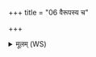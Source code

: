 +++
title = "06 वैरूपस्य च"

+++
<details><summary>मूलम् (WS)</summary>

वैरूपस्य च वै स वैराजस्य च वरुणस्य चापं च राज्ञः प्रियं धाम भवति य एवं वेद ।  
वैरूपाय च वै स वैराजाय च वरुणाय च राज्ञेभ्यश्चा वृश्चते य एवं विद्वांसं व्रात्यमुपवदति ।  
तस्य प्रतीच्यां दिशि ॥ १२ ॥
</details>